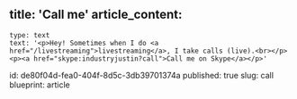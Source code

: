 title: 'Call me'
article_content:
  -
    type: text
    text: '<p>Hey! Sometimes when I do <a href="/livestreaming">livestreaming</a>, I take calls (live).<br></p><p><a href="skype:industryjustin?call">Call me on Skype</a></p>'
id: de80f04d-fea0-404f-8d5c-3db39701374a
published: true
slug: call
blueprint: article
